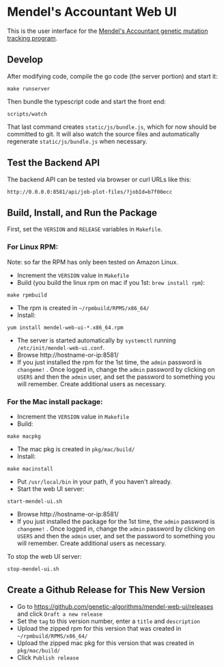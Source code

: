 # Mendel's Accountant Web UI

This is the user interface for the [Mendel's Accountant genetic mutation tracking program](https://github.com/genetic-algorithms/mendel-go).

## Develop

After modifying code, compile the go code (the server portion) and start it:
```
make runserver
```

Then bundle the typescript code and start the front end:
```
scripts/watch
```

That last command creates `static/js/bundle.js`, which for now should be committed to git. It will also watch the source files and automatically regenerate `static/js/bundle.js` when necessary.

## Test the Backend API

The backend API can be tested via browser or curl URLs like this:
```
http://0.0.0.0:8581/api/job-plot-files/?jobId=b7f00ecc
```

## Build, Install, and Run the Package

First, set the `VERSION` and `RELEASE` variables in `Makefile`.

### For Linux RPM:

Note: so far the RPM has only been tested on Amazon Linux.

- Increment the `VERSION` value in `Makefile`
- Build (you build the linux rpm on mac if you 1st: `brew install rpm`):
```
make rpmbuild
```
- The rpm is created in `~/rpmbuild/RPMS/x86_64/`
- Install:
```
yum install mendel-web-ui-*.x86_64.rpm
```
- The server is started automatically by `systemctl` running `/etc/init/mendel-web-ui.conf`.
- Browse http://hostname-or-ip:8581/
- If you just installed the rpm for the 1st time, the `admin` password is `changeme!` . Once logged in, change the `admin` password by clicking on `USERS` and then the `admin` user, and set the password to something you will remember. Create additional users as necessary.

### For the Mac install package:

- Increment the `VERSION` value in `Makefile`
- Build:
```
make macpkg
```
- The mac pkg is created in `pkg/mac/build/`
- Install:
```
make macinstall
```
- Put `/usr/local/bin` in your path, if you haven't already.
- Start the web UI server:
```
start-mendel-ui.sh
```
- Browse http://hostname-or-ip:8581/
- If you just installed the package for the 1st time, the `admin` password is `changeme!` . Once logged in, change the `admin` password by clicking on `USERS` and then the `admin` user, and set the password to something you will remember. Create additional users as necessary.

To stop the web UI server:
```
stop-mendel-ui.sh
```

## Create a Github Release for This New Version

- Go to https://github.com/genetic-algorithms/mendel-web-ui/releases and click `Draft a new release`
- Set the `tag` to this version number, enter a `title` and `description`
- Upload the zipped rpm for this version that was created in `~/rpmbuild/RPMS/x86_64/`
- Upload the zipped mac pkg for this version that was created in `pkg/mac/build/`
- Click `Publish release`
